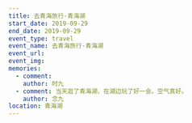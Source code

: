 ```yaml
---
title: 去青海旅行-青海湖
start_date: 2019-09-29
end_date: 2019-09-29
event_type: travel
event_name: 去青海旅行-青海湖
event_url: 
event_img: 
memories:
  - comment: 
    author: 时九
  - comment: 当天逛了青海湖，在湖边玩了好一会。空气真好。
    author: 念九
location: 青海湖
---
```

